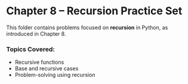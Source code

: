 # Chapter 8 – Recursion Practice Set

This folder contains problems focused on **recursion** in Python, as introduced in Chapter 8.

### Topics Covered:
- Recursive functions
- Base and recursive cases
- Problem-solving using recursion